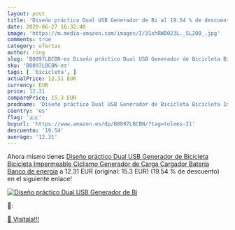 ```yaml
---
layout: post
title: 'Diseño práctico Dual USB Generador de Bi al 19.54 % de descuento'
date: 2020-06-27 16:32:48
image: 'https://m.media-amazon.com/images/I/31xhRWD023L._SL200_.jpg'
comments: true
category: ofertas
author: ring
slug: 'B0897LBCBN-es Diseño práctico Dual USB Generador de Bicicleta Bicicleta...'
sku: 'B0897LBCBN-es'
tags: [ 'bicicleta', ]
actualPrice: 12.31 EUR
currency: EUR
price: 12.31
comparePrice: 15.3 EUR
prodname: 'Diseño práctico Dual USB Generador de Bicicleta Bicicleta Impermeable Ciclismo Generador de Carga Cargador Batería Banco de energía'
country: 'es'
flag: '🇪🇸'
buyurl: 'https://www.amazon.es/dp/B0897LBCBN/?tag=tolees-21'
descuento: '19.54'
average: '12.31'
---
```


Ahora mismo tienes [Diseño práctico Dual USB Generador de Bicicleta Bicicleta Impermeable Ciclismo Generador de Carga Cargador Batería Banco de energía](https://www.amazon.es/dp/B0897LBCBN/?tag=tolees-21) a 12.31 EUR (original: 15.3 EUR) (19.54 %  de descuento) en el siguiente enlace!

[![Diseño práctico Dual USB Generador de Bi](https://m.media-amazon.com/images/I/31xhRWD023L._SL200_.jpg)](https://www.amazon.es/dp/B0897LBCBN/?tag=tolees-21)

🔎:


[🛒 Visítala!!!](https://www.amazon.es/dp/B0897LBCBN/?tag=tolees-21)
